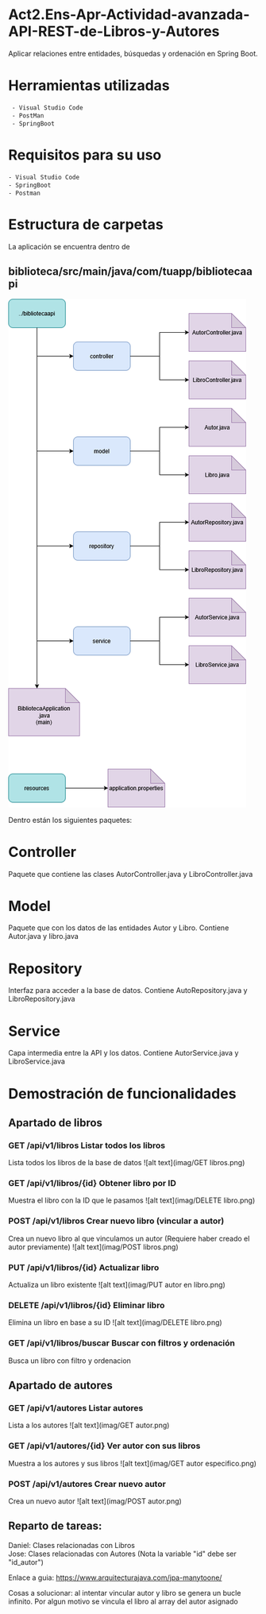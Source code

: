 # Act2.Ens-Apr-Actividad-avanzada-API-REST-de-Libros-y-Autores
Aplicar relaciones entre entidades, búsquedas y ordenación en Spring Boot. 

# Herramientas utilizadas

     - Visual Studio Code
     - PostMan
     - SpringBoot

    
# Requisitos para su uso

    - Visual Studio Code
    - SpringBoot
    - Postman

# Estructura de carpetas
La aplicación se encuentra dentro de 

## biblioteca/src/main/java/com/tuapp/bibliotecaapi
![alt text](imag/Estructura.png)


Dentro están los siguientes paquetes:

# Controller
Paquete que contiene las clases AutorController.java y LibroController.java
# Model
Paquete que con los datos de las entidades Autor y Libro. Contiene Autor.java y libro.java
# Repository
Interfaz para acceder a la base de datos. Contiene AutoRepository.java y LibroRepository.java
# Service
Capa intermedia entre la API y los datos. Contiene AutorService.java y LibroService.java

# Demostración de funcionalidades

## Apartado de libros


### GET	/api/v1/libros	Listar todos los libros
Lista todos los libros de la base de datos
![alt text](imag/GET libros.png)

### GET	/api/v1/libros/{id}	Obtener libro por ID
Muestra el libro con la ID que le pasamos
![alt text](imag/DELETE libro.png)

### POST	/api/v1/libros	Crear nuevo libro (vincular a autor)
Crea un nuevo libro al que vinculamos un autor (Requiere haber creado el autor previamente)
![alt text](imag/POST libros.png)

### PUT	/api/v1/libros/{id}	Actualizar libro
Actualiza un libro existente
![alt text](imag/PUT autor en libro.png)

### DELETE	/api/v1/libros/{id}	Eliminar libro
Elimina un libro en base a su ID
![alt text](imag/DELETE libro.png)
### GET	/api/v1/libros/buscar	Buscar con filtros y ordenación
Busca un libro con filtro y ordenacion

## Apartado de autores

### GET	/api/v1/autores	Listar autores
Lista a los autores
![alt text](imag/GET autor.png)

### GET	/api/v1/autores/{id}	Ver autor con sus libros
Muestra a los autores y sus libros
![alt text](imag/GET autor especifico.png)

### POST	/api/v1/autores	Crear nuevo autor
Crea un nuevo autor
![alt text](imag/POST autor.png)
## Reparto de tareas:  
Daniel: Clases relacionadas con Libros  
Jose: Clases relacionadas con Autores (Nota la variable "id" debe ser "id_autor")

Enlace a guia:
https://www.arquitecturajava.com/jpa-manytoone/ 

Cosas a solucionar: al intentar vincular autor y libro se genera un bucle infinito. Por algun motivo se vincula el libro al array del autor asignado
